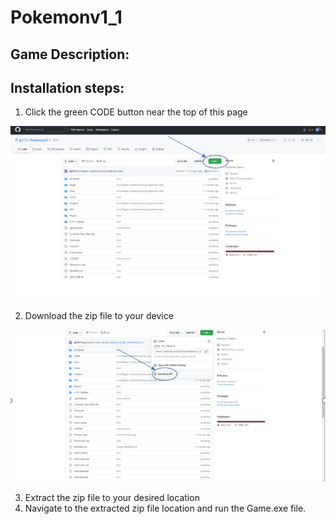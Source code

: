 # Pokemonv1_1
## Game Description:
## Installation steps:
1. Click the green CODE button near the top of this page

![First](Picture1.png)

2. Download the zip file to your device

![sec](Picture2.png)

3. Extract the zip file to your desired location
4. Navigate to the extracted zip file location and run the Game.exe file.
